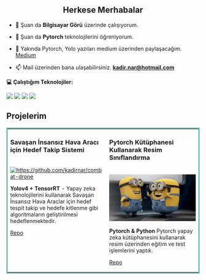 <h2 align="center">Herkese Merhabalar</h2>

- 🔭 Şuan da **Bilgisayar Görü** üzerinde çalışıyorum.

- 🌱 Şuan da **Pytorch** teknolojilerini öğreniyorum.

- 📝 Yakında Pytorch, Yolo yazıları medium üzerinden paylaşacağım. [Medium](https://medium.com/@kadir.nar)

- 📫 Mail üzerinden bana ulaşabilirsiniz. **kadir.nar@hotmail.com**

**💻 Çalıştığım Teknolojiler:**


<code><a href="" target="_blank"><img height="50" src="https://www.vectorlogo.zone/logos/pytorch/pytorch-ar21.svg"></a></code>
<code><a href="" target="_blank"><img height="40" src="https://www.vectorlogo.zone/logos/python/python-official.svg"></a></code>
<code><a href="" target="_blank"><img height="50" src="https://www.vectorlogo.zone/logos/linux/linux-ar21.svg"></a></code>
<code><a href="" target="_blank"><img height="50" src="https://www.vectorlogo.zone/logos/raspberrypi/raspberrypi-ar21.svg"></a></code>

## Projelerim
<table bordercolor="#66b2b2">
  <tr>
    <td width="50%" valign="top">
      <h3>Savaşan İnsansız Hava Aracı için Hedef Takip Sistemi</h3>
        <br />
        <a target="_blank" href="https://github.com/kadirnar/combat-drone">
            <img src="uav.gif" width="100%" alt="https://github.com/kadirnar/combat-drone"/>
        </a>
        <p><strong>Yolov4 + TensorRT</strong> - Yapay zeka teknolojilerini kullanarak Savaşan İnsansız Hava Araclar için  hedef tespit takip ve hedefe kitlenme gibi algoritmaların geliştirilmesi hedeflenmektedir.</p>
        <p><a target="_blank" href="https://github.com/kadirnar/combat-drone">Repo</a> </p>
    </td>
    <td width="50%" valign="top">
      <h3>Pytorch Kütüphanesi Kullanarak Resim Sınıflandırma</h3>
        <br />
        <a target="_blank" href="https://github.com/kadirnar/pytorch-classification">
            <img src="minions.gif" width="100%" alt="https://github.com/kadirnar/pytorch-classification"/>
        </a>
        <p><strong>Pytorch & Python </strong> Pytorch yapay zeka kütüphanesini kullanarak resim üzerinden eğitim ve test işlemlerini yaptık.</p>  
        <p><a target="_blank" href="https://github.com/kadirnar/pytorch-classification">Repo</a> </p>
    </td>
  </tr>
</table>
<br/> 
